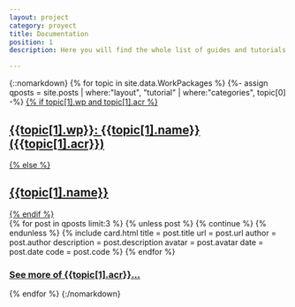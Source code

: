 ```yaml
---
layout: project
category: proyect
title: Documentation
position: 1
description: Here you will find the whole list of guides and tutorials developed by the <a href="/projects/authors" target="_blank">DyCon ERC Project's research team and visitors</a>. All of the content has been classified according to the <a href="https://cmc.deusto.eus/work-packages/" target="_blank">project’s Work Packages</a>.

---
```

{::nomarkdown}
  {% for topic in site.data.WorkPackages %}
    {%- assign qposts = site.posts | where:"layout", "tutorial" | where:"categories", topic[0] -%}
    <a href="{{site.url}}{{site.baseurl}}/workpackage/{{topic[0]}}">
    {% if topic[1].wp and topic[1].acr %}
      <h2 class="topic-title dark-grey">{{topic[1].wp}}: {{topic[1].name}} ({{topic[1].acr}})</h2>
    {% else %}
      <h2 class="topic-title dark-grey">{{topic[1].name}}</h2>
    {% endif %}
    </a>  
    {% for post in qposts limit:3 %}
      {% unless post %}
        {% continue %}
      {% endunless %}
      {% include card.html
        title       = post.title
        url         = post.url
        author      = post.author
        description = post.description
        avatar      = post.avatar
        date        = post.date
        code        = post.code
      %}
    {% endfor %}
    <div style="margin-left:auto">
      <h3 class="see-more" ><a href="{{site.url}}{{site.baseurl}}/workpackage/{{topic[0]}}">See more of {{topic[1].acr}}...</a></h3>
    </div>
  {% endfor %}
{:/nomarkdown}
